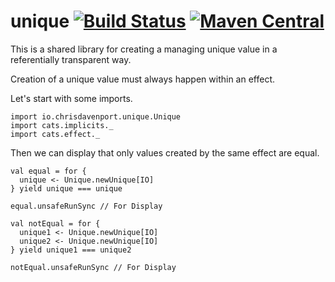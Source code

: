# unique [![Build Status](https://travis-ci.com/ChristopherDavenport/unique.svg?branch=master)](https://travis-ci.com/ChristopherDavenport/unique) [![Maven Central](https://maven-badges.herokuapp.com/maven-central/io.chrisdavenport/unique_2.12/badge.svg)](https://maven-badges.herokuapp.com/maven-central/io.chrisdavenport/unique_2.12)

This is a shared library for creating a managing unique value in a referentially transparent way.

Creation of a unique value must always happen within an effect.

Let's start with some imports.

```tut:silent
import io.chrisdavenport.unique.Unique
import cats.implicits._
import cats.effect._
```

Then we can display that only values created by the same effect are equal.

```tut:book
val equal = for {
  unique <- Unique.newUnique[IO]
} yield unique === unique

equal.unsafeRunSync // For Display

val notEqual = for {
  unique1 <- Unique.newUnique[IO]
  unique2 <- Unique.newUnique[IO]
} yield unique1 === unique2

notEqual.unsafeRunSync // For Display
```